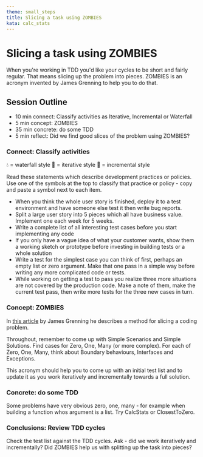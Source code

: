 ```yaml
---
theme: small_steps
title: Slicing a task using ZOMBIES
kata: calc_stats
---
```


# Slicing a task using ZOMBIES

When you're working in TDD you'd like your cycles to be short and fairly regular. That means slicing up the problem into pieces. ZOMBIES is an acronym invented by James Grenning to help you to do that.

## Session Outline
 
* 10 min connect: Classify activities as Iterative, Incremental or Waterfall
* 5 min concept: ZOMBIES
* 35 min concrete: do some TDD
* 5 min reflect: Did we find good slices of the problem using ZOMBIES?


### Connect: Classify activities

💧 = waterfall style
💫 = iterative style
🍕 = incremental style

Read these statements which describe development practices or policies. Use one of the symbols at the top to classify that practice or policy - copy and paste a symbol next to each item.
* When you think the whole user story is finished, deploy it to a test environment and have someone else test it then write bug reports. 
* Split a large user story into 5 pieces which all have business value. Implement one each week for 5 weeks.
* Write a complete list of all interesting test cases before you start implementing any code
* If you only have a vague idea of what your customer wants, show them a working sketch or prototype before investing in building tests or a whole solution
* Write a test for the simplest case you can think of first, perhaps an empty list or zero argument. Make that one pass in a simple way before writing any more complicated code or tests.
* While working on getting a test to pass you realize three more situations are not covered by the production code. Make a note of them, make the current test pass, then write more tests for the three new cases in turn.

### Concept: ZOMBIES

In [this article](http://blog.wingman-sw.com/tdd-guided-by-zombies) by James Grenning he describes a method for slicing a coding problem. 

Throughout, remember to come up with Simple Scenarios and Simple Solutions. Find cases for Zero, One, Many (or more complex). For each of Zero, One, Many, think about Boundary behaviours, Interfaces and Exceptions.

This acronym should help you to come up with an initial test list and to update it as you work iteratively and incrementally towards a full solution.

### Concrete: do some TDD
Some problems have very obvious zero, one, many - for example when building a function whos argument is a list. Try CalcStats or ClosestToZero.

### Conclusions: Review TDD cycles
Check the test list against the TDD cycles. Ask - did we work iteratively and incrementally? Did ZOMBIES help us with splitting up the task into pieces?

